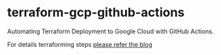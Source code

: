 # terraform-gcp-github-actions
Automating Terraform Deployment to Google Cloud with GitHub Actions.

For details terraforming steps [please refer the blog](https://medium.com/@vikramshinde/automating-terraform-deployment-to-google-cloud-with-github-actions-17516c4fb2e5)
